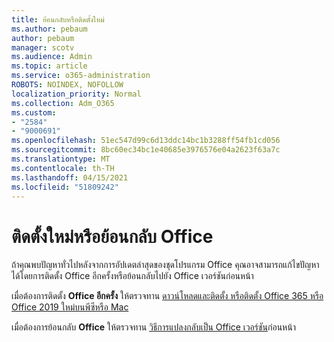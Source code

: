 ```yaml
---
title: ย้อนกลับหรือติดตั้งใหม่
ms.author: pebaum
author: pebaum
manager: scotv
ms.audience: Admin
ms.topic: article
ms.service: o365-administration
ROBOTS: NOINDEX, NOFOLLOW
localization_priority: Normal
ms.collection: Adm_O365
ms.custom:
- "2584"
- "9000691"
ms.openlocfilehash: 51ec547d99c6d13ddc14bc1b3288ff54fb1cd056
ms.sourcegitcommit: 8bc60ec34bc1e40685e3976576e04a2623f63a7c
ms.translationtype: MT
ms.contentlocale: th-TH
ms.lasthandoff: 04/15/2021
ms.locfileid: "51809242"
---
```

# <a name="reinstall-or-roll-back-office"></a>ติดตั้งใหม่หรือย้อนกลับ Office

ถ้าคุณพบปัญหาทั่วไปหลังจากการอัปเดตล่าสุดของชุดโปรแกรม Office คุณอาจสามารถแก้ไขปัญหาได้โดยการติดตั้ง Office อีกครั้งหรือย้อนกลับไปยัง Office เวอร์ชันก่อนหน้า

เมื่อต้องการติดตั้ง **Office อีกครั้ง** ให้ตรวจทาน [ดาวน์โหลดและติดตั้ง หรือติดตั้ง Office 365 หรือ Office 2019 ใหม่บนพีซีหรือ Mac](https://support.office.com/article/download-and-install-or-reinstall-office-365-or-office-2019-on-a-pc-or-mac-4414eaaf-0478-48be-9c42-23adc4716658)

เมื่อต้องการย้อนกลับ **Office** ให้ตรวจทาน [วิธีการแปลงกลับเป็น Office เวอร์ชัน](https://support.microsoft.com/help/2770432/how-to-revert-to-an-earlier-version-of-office-2013-or-office-2016-clic)ก่อนหน้า
